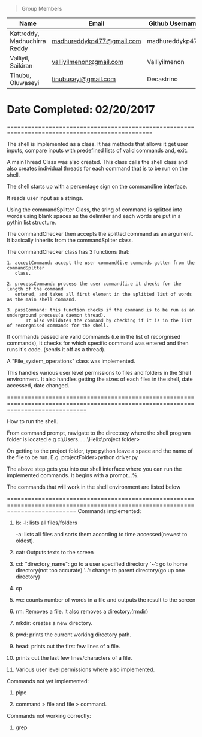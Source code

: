 


>Group Members
>
| Name    | Email   | Github Username |
|----------|---------|-----------------|
| Kattreddy, Madhuchirra Reddy  | madhureddykp477@gmail.com | madhureddykp477  |
|  Valliyil, Saikiran  | valliyilmenon@gmail.com| Valliyilmenon  |
| Tinubu, Oluwaseyi | tinubuseyi@gmail.com | Decastrino|

Date Completed: 02/20/2017
===============================================================================================



================================================================================================


The shell is implemented as a class. It has methods that allows it get user inputs, compare inputs with predefined lists of valid commands and, exit.

A mainThread Class was also created. This class calls the shell class and also creates individual threads for each command that is to be run on the shell. 


The shell starts up with a percentage sign on the commandline interface.

It reads user input as a strings.

Using the commandSplitter Class, the sring of command is splitted into words using blank
spaces as the delimiter and each words are put in a pythin list structure.

The commandChecker then accepts the splitted command as an argument. It basically inherits from the commandSpliter class.

The commandChecker class has 3 functions that:

	1. acceptCommand: accept the user command(i.e commands gotten from the commandSpltter
	   class.
	   
	2. processCommand: process the user command(i.e it checks for the length of the command
	   entered, and takes all first element in the splitted list of words as the main shell command.
	   
	3. passCommand: this function checks if the command is to be run as an underground process(a daemon thread).
           It also validates the command by checking if it is in the list of recorgnised commands for the shell.
	 
If commands passed are valid commands (i.e in the list of recorgnised commands), It checks for which specific command was entered and then runs it's code..(sends it off as a thread).

A "File_system_operations" class was implemented.

This handles various user level permissions to files and folders in the Shell environment.
It also handles getting the sizes of each files in the shell, date accessed, date changed.



===================================================================================================================================

How to run the shell.

From command prompt, navigate to the directoey where the shell program folder is located e.g c:\Users\...\...\Helix\project folder>

On getting to the project folder, type python leave a space and the name of the file to be run. E.g. 
projectFolder>python driver.py

The above step gets you into our shell interface where you can run the implemented commands.
It begins with a prompt...%.

The commands that will work in the shell environment are listed below

================================================================================================================================
Commands implemented:

1.  ls:
	-l: lists all files/folders 
	
	-a: lists all files and sorts them according to time accessed(newest to oldest).
	
2. cat: Outputs texts to the screen

3. cd: 
	"directory_name": go to a user specified directory
	'~': go to home directory(not too accurate)
	'..': change to parent directory(go up one directory)
4. cp 

5. wc:  counts number of words in a file and outputs the result to the screen

6. rm:  Removes a file. 
        it also removes a directory.(rmdir)

7. mkdir: creates a new directory.

8. pwd: prints the current working directory path.

9. head: prints out the first few lines of a file.

10. prints out the last few lines/characters of a file.

11. Various user level permissions where also implemented.

Commands not yet implemented:

1. pipe

2. command > file and file > command.

Commands not working correctly:
1. grep

